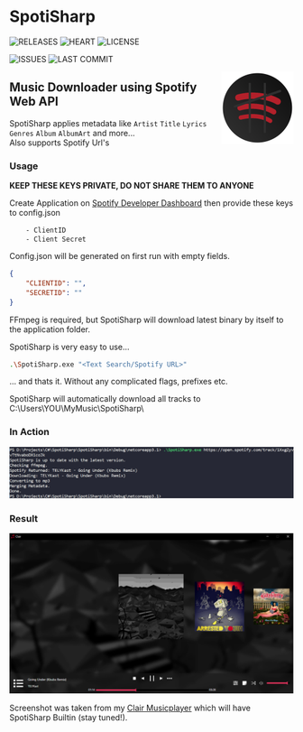 # SpotiSharp

![RELEASES](https://img.shields.io/github/v/release/L0um15/SpotiSharp?include_prereleases&style=flat-square)
![HEART](https://img.shields.io/static/v1?label=made+with&message=❤&color=red&style=flat-square)
![LICENSE](https://img.shields.io/github/license/L0um15/SpotiSharp?style=flat-square)

![ISSUES](https://img.shields.io/github/issues/L0um15/SpotiSharp?style=flat-square)
![LAST COMMIT](https://img.shields.io/github/last-commit/L0um15/SpotiSharp?style=flat-square)

<img style="float: right;" src=".github/images/icon.png" width="128px" height="128px" />

## Music Downloader using Spotify Web API

SpotiSharp applies metadata like `Artist` `Title` `Lyrics` `Genres` `Album` `AlbumArt` and more...<br />
Also supports Spotify Url's

### Usage

**KEEP THESE KEYS PRIVATE, DO NOT SHARE THEM TO ANYONE**

Create Application on [Spotify Developer Dashboard](https://developer.spotify.com/dashboard/) then provide these keys to config.json

        - ClientID
        - Client Secret

Config.json will be generated on first run with empty fields.
```json
{
    "CLIENTID": "",
    "SECRETID": "" 
}
```

FFmpeg is required, but SpotiSharp will download latest binary by itself to the application folder.

SpotiSharp is very easy to use...
```sh
.\SpotiSharp.exe "<Text Search/Spotify URL>"
```
... and thats it. Without any complicated flags, prefixes etc.

SpotiSharp will automatically download all tracks to C:\Users\YOU\MyMusic\SpotiSharp\

### In Action

<img src=".github/images/preview.png"/>

### Result

<img src=".github/images/result.png" />

Screenshot was taken from my [Clair Musicplayer](https://github.com/L0um15/Clair-Musicplayer) which will have SpotiSharp Builtin (stay tuned!).

